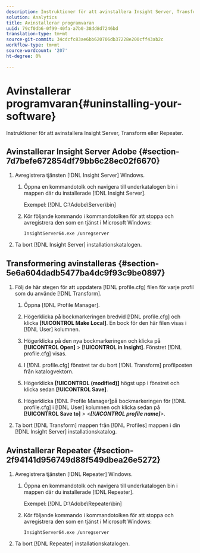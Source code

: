 ```yaml
---
description: Instruktioner för att avinstallera Insight Server, Transform eller Repeater.
solution: Analytics
title: Avinstallerar programvaran
uuid: 79cf0db6-0f99-40fa-a7b0-38dd8d7246bd
translation-type: tm+mt
source-git-commit: 34cdcfc83ae6bb620706db37228e200cff43ab2c
workflow-type: tm+mt
source-wordcount: '207'
ht-degree: 0%

---
```



# Avinstallerar programvaran{#uninstalling-your-software}

Instruktioner för att avinstallera Insight Server, Transform eller Repeater.

## Avinstallerar Insight Server Adobe {#section-7d7befe672854df79bb6c28ec02f6670}

1. Avregistrera tjänsten [!DNL Insight Server] Windows.

   1. Öppna en kommandotolk och navigera till underkatalogen bin i mappen där du installerade [!DNL Insight Server].

      Exempel: [!DNL C:\Adobe\Server\bin]

   1. Kör följande kommando i kommandotolken för att stoppa och avregistrera den som en tjänst i Microsoft Windows:

      ```
      InsightServer64.exe /unregserver
      ```

1. Ta bort [!DNL Insight Server] installationskatalogen.

## Transformering avinstalleras {#section-5e6a604dadb5477ba4dc9f93c9be0897}

1. Följ de här stegen för att uppdatera [!DNL profile.cfg] filen för varje profil som du använde [!DNL Transform].

   1. Öppna [!DNL Profile Manager].
   1. Högerklicka på bockmarkeringen bredvid [!DNL profile.cfg] och klicka **[!UICONTROL Make Local]**. En bock för den här filen visas i [!DNL User] kolumnen.

   1. Högerklicka på den nya bockmarkeringen och klicka på **[!UICONTROL Open]** > **[!UICONTROL in Insight]**. Fönstret [!DNL profile.cfg] visas.

   1. I [!DNL profile.cfg] fönstret tar du bort [!DNL Transform] profilposten från katalogvektorn.

   1. Högerklicka **[!UICONTROL (modified)]** högst upp i fönstret och klicka sedan **[!UICONTROL Save]**.

   1. Högerklicka [!DNL Profile Manager]på bockmarkeringen för [!DNL profile.cfg] i [!DNL User] kolumnen och klicka sedan på **[!UICONTROL Save to]** > *&lt;**[!UICONTROL profile name]**>*.

1. Ta bort [!DNL Transform] mappen från [!DNL Profiles] mappen i din [!DNL Insight Server] installationskatalog.

## Avinstallerar Repeater {#section-2f94141d956749d88f549dbea26e5272}

1. Avregistrera tjänsten [!DNL Repeater] Windows.

   1. Öppna en kommandotolk och navigera till underkatalogen bin i mappen där du installerade [!DNL Repeater].

      Exempel: [!DNL D:\Adobe\Repeater\bin]

   1. Kör följande kommando i kommandotolken för att stoppa och avregistrera den som en tjänst i Microsoft Windows:

      ```
      InsightServer64.exe /unregserver
      ```

1. Ta bort [!DNL Repeater] installationskatalogen.

